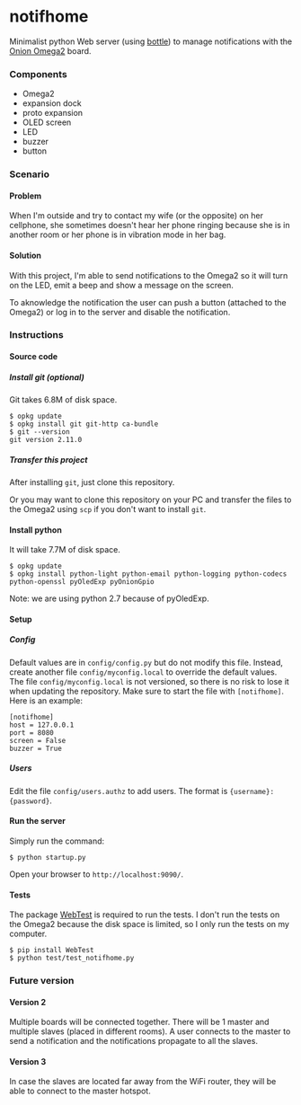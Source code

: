 # notifhome
Minimalist python Web server (using [bottle](https://bottlepy.org/)) to manage notifications 
with the [Onion Omega2](https://onion.io/) board.

### Components

- Omega2
- expansion dock
- proto expansion
- OLED screen
- LED
- buzzer
- button

### Scenario

#### Problem

When I'm outside and try to contact my wife (or the opposite) on her cellphone, 
she sometimes doesn't hear her phone ringing because she is in another room or her phone is in vibration mode in her bag. 

#### Solution

With this project, I'm able to send notifications to the Omega2 so it will turn on the LED, 
emit a beep and show a message on the screen.

To aknowledge the notification the user can push a button (attached to the Omega2) or 
log in to the server and disable the notification.

### Instructions

#### Source code

##### Install git (optional)

Git takes 6.8M of disk space. 

```
$ opkg update
$ opkg install git git-http ca-bundle
$ git --version
git version 2.11.0
```
##### Transfer this project

After installing `git`, just clone this repository.

Or you may want to clone this repository on your PC and transfer 
the files to the Omega2 using `scp` if you don't want to install `git`.

#### Install python

It will take 7.7M of disk space.

```
$ opkg update
$ opkg install python-light python-email python-logging python-codecs python-openssl pyOledExp pyOnionGpio
```

Note: we are using python 2.7 because of pyOledExp.

#### Setup

##### Config

Default values are in `config/config.py` but do not modify this file. Instead, create another file `config/myconfig.local` 
to override the default values.
The file `config/myconfig.local` is not versioned, so there is no risk to lose it when updating the repository.
Make sure to start the file with `[notifhome]`. Here is an example:
```
[notifhome]
host = 127.0.0.1
port = 8080
screen = False
buzzer = True
```

##### Users

Edit the file `config/users.authz` to add users. The format is `{username}:{password}`.

#### Run the server

Simply run the command:
```
$ python startup.py
```
Open your browser to `http://localhost:9090/`.

#### Tests

The package [WebTest](https://docs.pylonsproject.org/projects/webtest/en/latest/) is required to run the tests. 
I don't run the tests on the Omega2 because the disk space is limited, so I only run the tests on my computer.
```
$ pip install WebTest
$ python test/test_notifhome.py
```

### Future version

#### Version 2

Multiple boards will be connected together. There will be 1 master and multiple slaves (placed in different rooms). 
A user connects to the master to send a notification and the notifications propagate to all the slaves.

#### Version 3

In case the slaves are located far away from the WiFi router, they will be able to connect to the master hotspot.

